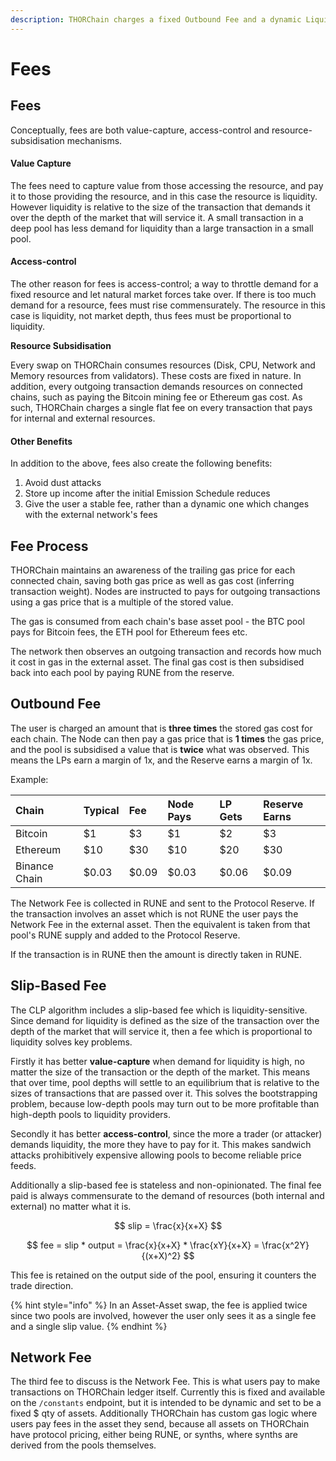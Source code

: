 ```yaml
---
description: THORChain charges a fixed Outbound Fee and a dynamic Liquidity Fee.
---
```


# Fees

## **Fees**

Conceptually, fees are both value-capture, access-control and resource-subsidisation mechanisms.

#### Value Capture

The fees need to capture value from those accessing the resource, and pay it to those providing the resource, and in this case the resource is liquidity. However liquidity is relative to the size of the transaction that demands it over the depth of the market that will service it. A small transaction in a deep pool has less demand for liquidity than a large transaction in a small pool.

#### Access-control

The other reason for fees is access-control; a way to throttle demand for a fixed resource and let natural market forces take over. If there is too much demand for a resource, fees must rise commensurately. The resource in this case is liquidity, not market depth, thus fees must be proportional to liquidity.

**Resource Subsidisation**

Every swap on THORChain consumes resources \(Disk, CPU, Network and Memory resources from validators\). These costs are fixed in nature. In addition, every outgoing transaction demands resources on connected chains, such as paying the Bitcoin mining fee or Ethereum gas cost. As such, THORChain charges a single flat fee on every transaction that pays for internal and external resources. 

#### Other Benefits

In addition to the above, fees also create the following benefits:

1. Avoid dust attacks
2. Store up income after the initial Emission Schedule reduces
3. Give the user a stable fee, rather than a dynamic one which changes with the external network's fees

## Fee Process

THORChain maintains an awareness of the trailing gas price for each connected chain, saving both gas price as well as gas cost \(inferring transaction weight\). Nodes are instructed to pays for outgoing transactions using a gas price that is a multiple of the stored value. 

The gas is consumed from each chain's base asset pool - the BTC pool pays for Bitcoin fees, the ETH pool for Ethereum fees etc.

The network then observes an outgoing transaction and records how much it cost in gas in the external asset. The final gas cost is then subsidised back into each pool by paying RUNE from the reserve. 

## **Outbound Fee**

The user is charged an amount that is **three times** the stored gas cost for each chain. The Node can then pay a gas price that is **1 times** the gas price, and the pool is subsidised a value that is **twice** what was observed. This means the LPs earn a margin of 1x, and the Reserve earns a margin of 1x.

Example:

| Chain | Typical | Fee | Node Pays | LP Gets | Reserve Earns |
| :--- | :--- | :--- | :--- | :--- | :--- |
| Bitcoin | $1 | $3 | $1 | $2 | $3 |
| Ethereum | $10 | $30 | $10 | $20 | $30 |
| Binance Chain | $0.03 | $0.09 | $0.03 | $0.06 | $0.09 |

The Network Fee is collected in RUNE and sent to the Protocol Reserve. If the transaction involves an asset which is not RUNE the user pays the Network Fee in the external asset. Then the equivalent is taken from that pool's RUNE supply and added to the Protocol Reserve.

If the transaction is in RUNE then the amount is directly taken in RUNE.

## Slip-Based Fee

The CLP algorithm includes a slip-based fee which is liquidity-sensitive. Since demand for liquidity is defined as the size of the transaction over the depth of the market that will service it, then a fee which is proportional to liquidity solves key problems.

Firstly it has better **value-capture** when demand for liquidity is high, no matter the size of the transaction or the depth of the market. This means that over time, pool depths will settle to an equilibrium that is relative to the sizes of transactions that are passed over it. This solves the bootstrapping problem, because low-depth pools may turn out to be more profitable than high-depth pools to liquidity providers.

Secondly it has better **access-control**, since the more a trader \(or attacker\) demands liquidity, the more they have to pay for it. This makes sandwich attacks prohibitively expensive allowing pools to become reliable price feeds.

Additionally a slip-based fee is stateless and non-opinionated. The final fee paid is always commensurate to the demand of resources \(both internal and external\) no matter what it is.

$$
slip = \frac{x}{x+X}
$$

$$
fee = slip * output =  \frac{x}{x+X} * \frac{xY}{x+X} = \frac{x^2Y}{(x+X)^2}
$$

This fee is retained on the output side of the pool, ensuring it counters the trade direction. 

{% hint style="info" %}
In an Asset-Asset swap, the fee is applied twice since two pools are involved, however the user only sees it as a single fee and a single slip value. 
{% endhint %}

## Network Fee

The third fee to discuss is the Network Fee. This is what users pay to make transactions on THORChain ledger itself. Currently this is fixed and available on the `/constants` endpoint, but it is intended to be dynamic and set to be a fixed $ qty of assets. Additionally THORChain has custom gas logic where users pay fees in the asset they send, because all assets on THORChain have protocol pricing, either being RUNE, or synths, where synths are derived from the pools themselves. 

